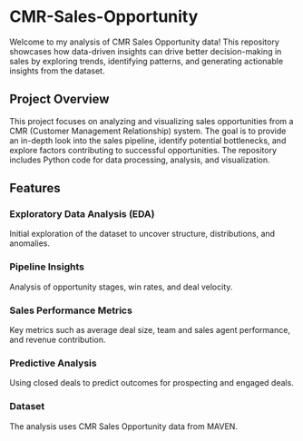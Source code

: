 # CMR-Sales-Opportunity

Welcome to my analysis of CMR Sales Opportunity data! This repository showcases how data-driven insights can drive better decision-making in sales by exploring trends, identifying patterns, and generating actionable insights from the dataset.

## Project Overview
This project focuses on analyzing and visualizing sales opportunities from a CMR (Customer Management Relationship) system. The goal is to provide an in-depth look into the sales pipeline, identify potential bottlenecks, and explore factors contributing to successful opportunities.
The repository includes Python code for data processing, analysis, and visualization. 

## Features
### Exploratory Data Analysis (EDA)
Initial exploration of the dataset to uncover structure, distributions, and anomalies.

### Pipeline Insights
Analysis of opportunity stages, win rates, and deal velocity.

### Sales Performance Metrics
Key metrics such as average deal size, team and sales agent performance, and revenue contribution.

### Predictive Analysis
Using closed deals to predict outcomes for prospecting and engaged deals.

### Dataset
The analysis uses CMR Sales Opportunity data from MAVEN. 
